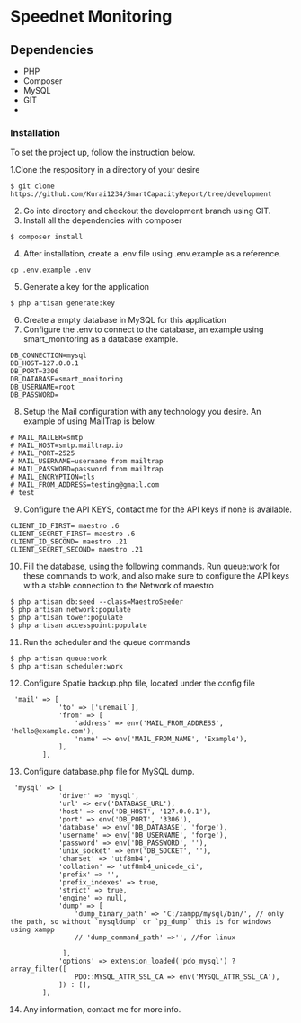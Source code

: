 # Speednet Monitoring
## Dependencies 
* PHP
* Composer
* MySQL
* GIT
* 

### Installation
To set the project up, follow the instruction below.

1.Clone the respository in a directory of your desire
```
$ git clone https://github.com/Kurai1234/SmartCapacityReport/tree/development
```
2. Go into directory and checkout the development branch using GIT.
3. Install all the dependencies with composer
```
$ composer install
```
4. After installation, create a .env file using .env.example as a reference.
```
cp .env.example .env
```
5. Generate a key for the application
```
$ php artisan generate:key
```
6. Create a empty database in MySQL for this application
7. Configure the .env to connect to the database, an example using smart_monitoring as a database example.
```
DB_CONNECTION=mysql
DB_HOST=127.0.0.1
DB_PORT=3306
DB_DATABASE=smart_monitoring
DB_USERNAME=root
DB_PASSWORD=
```
8. Setup the Mail configuration with any technology you desire. An example of using MailTrap is below.
```
# MAIL_MAILER=smtp
# MAIL_HOST=smtp.mailtrap.io
# MAIL_PORT=2525
# MAIL_USERNAME=username from mailtrap
# MAIL_PASSWORD=password from mailtrap
# MAIL_ENCRYPTION=tls
# MAIL_FROM_ADDRESS=testing@gmail.com
# test
```
9. Configure the API KEYS, contact me for the API keys if none is available.
```
CLIENT_ID_FIRST= maestro .6
CLIENT_SECRET_FIRST= maestro .6
CLIENT_ID_SECOND= maestro .21
CLIENT_SECRET_SECOND= maestro .21
````

10. Fill the database, using the following commands. Run queue:work for these commands to work, and also make sure to configure the API keys with a stable connection to the Network of maestro
```
$ php artisan db:seed --class=MaestroSeeder
$ php artisan network:populate
$ php artisan tower:populate
$ php artisan accesspoint:populate
```
11. Run the scheduler and the queue commands
```
$ php artisan queue:work
$ php artisan scheduler:work
```
12. Configure Spatie backup.php file, located under the config file
```
 'mail' => [
            'to' => ['uremail`],
            'from' => [
                'address' => env('MAIL_FROM_ADDRESS', 'hello@example.com'),
                'name' => env('MAIL_FROM_NAME', 'Example'),
            ],
        ],

```
13. Configure database.php file for MySQL dump.
```
 'mysql' => [
            'driver' => 'mysql',
            'url' => env('DATABASE_URL'),
            'host' => env('DB_HOST', '127.0.0.1'),
            'port' => env('DB_PORT', '3306'),
            'database' => env('DB_DATABASE', 'forge'),
            'username' => env('DB_USERNAME', 'forge'),
            'password' => env('DB_PASSWORD', ''),
            'unix_socket' => env('DB_SOCKET', ''),
            'charset' => 'utf8mb4',
            'collation' => 'utf8mb4_unicode_ci',
            'prefix' => '',
            'prefix_indexes' => true,
            'strict' => true,
            'engine' => null,
            'dump' => [
                'dump_binary_path' => 'C:/xampp/mysql/bin/', // only the path, so without `mysqldump` or `pg_dump` this is for windows using xampp
                // 'dump_command_path' =>'', //for linux

             ],
            'options' => extension_loaded('pdo_mysql') ? array_filter([
                PDO::MYSQL_ATTR_SSL_CA => env('MYSQL_ATTR_SSL_CA'),
            ]) : [],
        ],
```
14. Any information, contact me for more info.




